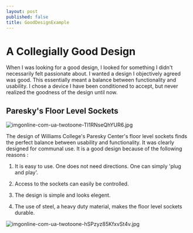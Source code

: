 ```yaml
---
layout: post
published: false
title: GoodDesignExample
---
```


#  **A Collegially Good Design**

When I was looking for a good design, I looked for something I didn't necessarily felt passionate about. I wanted a design I objectively agreed was good. This essentially meant a balance between functionality and usability. I chose a device I have been conditioned to accept, but never realized the goodness of the design until now.


## Paresky's Floor Level Sockets

![imgonline-com-ua-twotoone-TI1RNseQhYUR6.jpg]({{site.baseurl}}/img/imgonline-com-ua-twotoone-TI1RNseQhYUR6.jpg)

The design of Williams College's Paresky Center's floor level sockets finds the perfect balance between usability and functionality. It was clearly designed for communal use. It is a good design because of the following reasons :

1. It is easy to use. One does not need directions. One can simply 'plug and play'. 

2. Access to the sockets can easily be controlled.

3. The design is simple and looks elegent.

4. The use of steel, a heavy duty material, makes the floor level sockets durable.


![imgonline-com-ua-twotoone-hSPzyz85KfxvSt4v.jpg]({{site.baseurl}}/img/imgonline-com-ua-twotoone-hSPzyz85KfxvSt4v.jpg)




